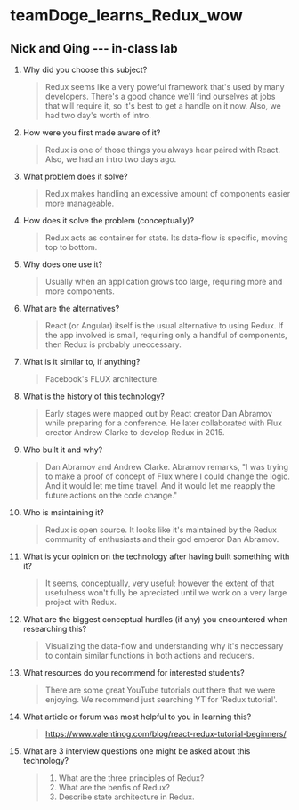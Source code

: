 # teamDoge_learns_Redux_wow
Nick and Qing --- in-class lab
-------

1. Why did you choose this subject?
    >Redux seems like a very poweful framework that's used by many developers. There's a good chance we'll find ourselves at jobs that will require it, so it's best to get a handle on it now. Also, we had two day's worth of intro.

2. How were you first made aware of it?
    >Redux is one of those things you always hear paired with React. Also, we had an intro two days ago.

3. What problem does it solve?
    >Redux makes handling an excessive amount of components easier more manageable.

4. How does it solve the problem (conceptually)?
    > Redux acts as container for state. Its data-flow is specific, moving top to bottom.

5. Why does one use it?
    >Usually when an application grows too large, requiring more and more components.

6. What are the alternatives?
    >React (or Angular) itself is the usual alternative to using Redux. If the app involved is small, requiring only a handful of components, then Redux is probably uneccessary.

7. What is it similar to, if anything?
    >Facebook's FLUX architecture.

8. What is the history of this technology?
    >Early stages were mapped out by React creator Dan Abramov while preparing for a conference. He later collaborated with Flux creator Andrew Clarke to develop Redux in 2015.

9. Who built it and why?
    >Dan Abramov and Andrew Clarke. Abramov remarks, "I was trying to make a proof of concept of Flux where I could change the logic. And it would let me time travel. And it would let me reapply the future actions on the code change."

10. Who is maintaining it?
    >Redux is open source. It looks like it's maintained by the Redux community of enthusiasts and their god emperor Dan Abramov.

11. What is your opinion on the technology after having built something with it?
    >It seems, conceptually, very useful; however the extent of that usefulness won't fully be apreciated until we work on a very large project with Redux.

12. What are the biggest conceptual hurdles (if any) you encountered when researching this?
    >Visualizing the data-flow and understanding why it's neccessary to contain similar functions in both actions and reducers.

14. What resources do you recommend for interested students?
    >There are some great YouTube tutorials out there that we were enjoying. We recommend just searching YT for 'Redux tutorial'.

15. What article or forum was most helpful to you in learning this?
    >https://www.valentinog.com/blog/react-redux-tutorial-beginners/

16. What are 3 interview questions one might be asked about this technology?
    >1. What are the three principles of Redux?
    >2. What are the benfis of Redux?
    >3. Describe state architecture in Redux.
